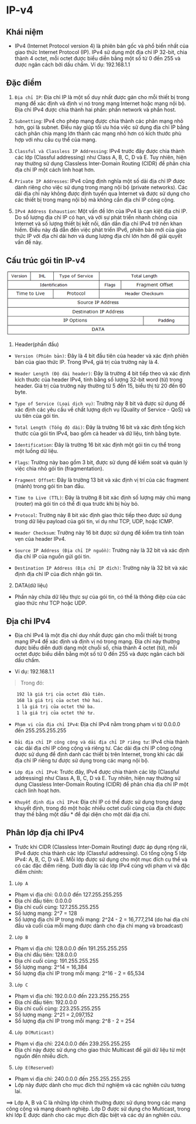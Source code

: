 # IP-v4

## Khái niệm

- IPv4 (Internet Protocol version 4) là phiên bản gốc và phổ biến nhất của giao thức Internet Protocol (IP). IPv4 sử dụng một địa chỉ IP 32-bit, chia thành 4 octet, mỗi octet được biểu diễn bằng một số từ 0 đến 255 và được ngăn cách bởi dấu chấm. Ví dụ: 192.168.1.1

## Đặc điểm

1. `Địa chỉ IP`: Địa chỉ IP là một số duy nhất được gán cho mỗi thiết bị trong mạng để xác định và định vị nó trong mạng Internet hoặc mạng nội bộ. Địa chỉ IPv4 được chia thành hai phần: phần network và phần host.

2. `Subnetting`: IPv4 cho phép mạng được chia thành các phân mạng nhỏ hơn, gọi là subnet. Điều này giúp tối ưu hóa việc sử dụng địa chỉ IP bằng cách phân chia mạng lớn thành các mạng nhỏ hơn có kích thước phù hợp với nhu cầu cụ thể của mạng.

3. `Classful và Classless IP Addressing`: IPv4 trước đây được chia thành các lớp (Classful addressing) như Class A, B, C, D và E. Tuy nhiên, hiện nay thường sử dụng Classless Inter-Domain Routing (CIDR) để phân chia địa chỉ IP một cách linh hoạt hơn.

4. `Private IP Addresses`: IPv4 cũng định nghĩa một số dải địa chỉ IP được dành riêng cho việc sử dụng trong mạng nội bộ (private networks). Các dải địa chỉ này không được định tuyến qua Internet và được sử dụng cho các thiết bị trong mạng nội bộ mà không cần địa chỉ IP công cộng.

5. `IPv4 Address Exhaustion`: Một vấn đề lớn của IPv4 là cạn kiệt địa chỉ IP. Do số lượng địa chỉ IP có hạn, và với sự phát triển nhanh chóng của Internet và số lượng thiết bị kết nối, dần dần địa chỉ IPv4 trở nên khan hiếm. Điều này đã dẫn đến việc phát triển IPv6, phiên bản mới của giao thức IP với địa chỉ dài hơn và dung lượng địa chỉ lớn hơn để giải quyết vấn đề này.

## Cấu trúc gói tin IP-v4

![](../image/Cau-truc-IPv4.PNG)

1. Header(phần đầu)

- `Version (Phiên bản)`: Đây là 4 bit đầu tiên của header và xác định phiên bản của giao thức IP. Trong IPv4, giá trị của trường này là 4.

- `Header Length (Độ dài header)`: Đây là trường 4 bit tiếp theo và xác định kích thước của header IPv4, tính bằng số lượng 32-bit word (từ) trong header. Giá trị của trường này thường từ 5 đến 15, biểu thị từ 20 đến 60 byte.

- `Type of Service (Loại dịch vụ)`: Trường này 8 bit và được sử dụng để xác định các yêu cầu về chất lượng dịch vụ (Quality of Service - QoS) và ưu tiên của gói tin.

- `Total Length (Tổng độ dài)`: Đây là trường 16 bit và xác định tổng kích thước của gói tin IPv4, bao gồm cả header và dữ liệu, tính bằng byte.

- `Identification`: Đây là trường 16 bit xác định một gói tin cụ thể trong một luồng dữ liệu.

- `Flags`: Trường này bao gồm 3 bit, được sử dụng để kiểm soát và quản lý việc chia nhỏ gói tin (fragmentation).

- `Fragment Offset`: Đây là trường 13 bit và xác định vị trí của các fragment (mảnh) trong gói tin ban đầu.

- `Time to Live (TTL)`: Đây là trường 8 bit xác định số lượng máy chủ mạng (router) mà gói tin có thể đi qua trước khi bị hủy bỏ.

- `Protocol`: Trường này 8 bit xác định giao thức tiếp theo được sử dụng trong dữ liệu payload của gói tin, ví dụ như TCP, UDP, hoặc ICMP.

- `Header Checksum`: Trường này 16 bit được sử dụng để kiểm tra tính toàn vẹn của header IPv4.

- `Source IP Address (Địa chỉ IP nguồn)`: Trường này là 32 bit và xác định địa chỉ IP của nguồn gửi gói tin.

- `Destination IP Address (Địa chỉ IP đích)`: Trường này là 32 bit và xác định địa chỉ IP của đích nhận gói tin.

2. DATA(dữ liệu)

- Phần này chứa dữ liệu thực sự của gói tin, có thể là thông điệp của các giao thức như TCP hoặc UDP.

## Địa chỉ IPv4

- Địa chỉ IPv4 là một địa chỉ duy nhất được gán cho mỗi thiết bị trong mạng IPv4 để xác định và định vị nó trong mạng. Địa chỉ này thường được biểu diễn dưới dạng một chuỗi số, chia thành 4 octet (từ), mỗi octet được biểu diễn bằng một số từ 0 đến 255 và được ngăn cách bởi dấu chấm.

- Ví dụ: 192.168.1.1

> Trong đó:
```sh
	192 là giá trị của octet đầu tiên.
	168 là giá trị của octet thứ hai.
	1 là giá trị của octet thứ ba.
	1 là giá trị của octet thứ tư.
```

- `Phạm vi của địa chỉ IPv4`: Địa chỉ IPv4 nằm trong phạm vi từ 0.0.0.0 đến 255.255.255.255

- `Dải địa chỉ IP công cộng và dải địa chỉ IP riêng tư`: IPv4 chia thành các dải địa chỉ IP công cộng và riêng tư. Các dải địa chỉ IP công cộng được sử dụng để định danh các thiết bị trên Internet, trong khi các dải địa chỉ IP riêng tư được sử dụng trong các mạng nội bộ.

- `Lớp địa chỉ IPv4`: Trước đây, IPv4 được chia thành các lớp (Classful addressing) như Class A, B, C, D và E. Tuy nhiên, hiện nay thường sử dụng Classless Inter-Domain Routing (CIDR) để phân chia địa chỉ IP một cách linh hoạt hơn.

- `Khuyết định địa chỉ IPv4`: Địa chỉ IP có thể được sử dụng trong dạng khuyết định, trong đó một hoặc nhiều octet cuối cùng của địa chỉ được thay thế bằng một dấu * để đại diện cho một dải địa chỉ.

## Phân lớp địa chỉ IPv4

- Trước khi CIDR (Classless Inter-Domain Routing) được áp dụng rộng rãi, IPv4 được chia thành các lớp (Classful addressing). Có tổng cộng 5 lớp IPv4: A, B, C, D và E. Mỗi lớp được sử dụng cho một mục đích cụ thể và có các đặc điểm riêng. Dưới đây là các lớp IPv4 cùng với phạm vi và đặc điểm chính:

1. `Lớp A`

- Phạm vi địa chỉ: 0.0.0.0 đến 127.255.255.255
- Địa chỉ đầu tiên: 0.0.0.0
- Địa chỉ cuối cùng: 127.255.255.255
- Số lượng mạng: 2^7 = 128
- Số lượng địa chỉ IP trong mỗi mạng: 2^24 - 2 = 16,777,214 (do hai địa chỉ đầu và cuối của mỗi mạng được dành cho địa chỉ mạng và broadcast)

2. `Lớp B`

- Phạm vi địa chỉ: 128.0.0.0 đến 191.255.255.255
- Địa chỉ đầu tiên: 128.0.0.0
- Địa chỉ cuối cùng: 191.255.255.255
- Số lượng mạng: 2^14 = 16,384
- Số lượng địa chỉ IP trong mỗi mạng: 2^16 - 2 = 65,534

3. `Lớp C`

- Phạm vi địa chỉ: 192.0.0.0 đến 223.255.255.255
- Địa chỉ đầu tiên: 192.0.0.0
- Địa chỉ cuối cùng: 223.255.255.255
- Số lượng mạng: 2^21 = 2,097,152
- Số lượng địa chỉ IP trong mỗi mạng: 2^8 - 2 = 254

4. `Lớp D(Muticast)`

- Phạm vi địa chỉ: 224.0.0.0 đến 239.255.255.255
- Địa chỉ này được sử dụng cho giao thức Multicast để gửi dữ liệu từ một nguồn đến nhiều đích.

5. `Lớp E(Reserved)`

- Phạm vi địa chỉ: 240.0.0.0 đến 255.255.255.255
- Lớp này được dành cho mục đích thử nghiệm và các nghiên cứu tương lai.

==> Lớp A, B và C là những lớp chính thường được sử dụng trong các mạng công cộng và mạng doanh nghiệp. Lớp D được sử dụng cho Multicast, trong khi lớp E được dành cho các mục đích đặc biệt và các dự án nghiên cứu.

